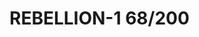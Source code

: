 # REBELLION-1                                                                                                           68/200

